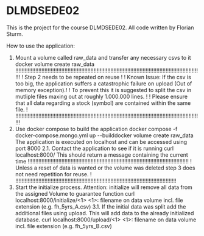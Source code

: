 # DLMDSEDE02
This is the project for the course DLMDSEDE02. All code written by Florian Sturm.

How to use the application:
1. Mount a volume called raw_data and transfer any necessary csvs to it
docker volume create raw_data
!!!!!!!!!!!!!!!!!!!!!!!!!!!!!!!!!!!!!!!!!!!!!!!!!!!!!!!!!!!!!!!!!!!!!!!!!!!!!!!!!!!!!!!!!!!!!!!!!!!!!!!!!!!!!!!!!!!!!!!!!!
! Step 2 needs to be repeated on reuse                                                                                   !
! Known Issue: If the csv is too big, the application suffers a catastrophic failure on upload (Out of memory exception).! 
! To prevent this it is suggested to split the csv in mutliple files maxing out at roughly 1.000.000 lines.              !
! Please ensure that all data regarding a stock (symbol) are contained within the same file.                             !
!!!!!!!!!!!!!!!!!!!!!!!!!!!!!!!!!!!!!!!!!!!!!!!!!!!!!!!!!!!!!!!!!!!!!!!!!!!!!!!!!!!!!!!!!!!!!!!!!!!!!!!!!!!!!!!!!!!!!!!!!!
2. Use docker compose to build the application
docker compose -f docker-compose.mongo.yml up --builddocker volume create raw_data
   The application is executed on localhost and can be accessed using port 8000
2.1. Contact the application to see if it is running
curl localhost:8000/
   This should return a message containing the current time
!!!!!!!!!!!!!!!!!!!!!!!!!!!!!!!!!!!!!!!!!!!!!!!!!!!!!!!!!!!!!!!!!!!!!!!!!!!!!!!!!!!!!!!!!!!!!!!!!!!!!!!!!
! Unless a reset of data is wanted or the volume was deleted step 3 does not need repetition for reuse. !
!!!!!!!!!!!!!!!!!!!!!!!!!!!!!!!!!!!!!!!!!!!!!!!!!!!!!!!!!!!!!!!!!!!!!!!!!!!!!!!!!!!!!!!!!!!!!!!!!!!!!!!!!
3. Start the initialize process. Attention: initialize will remove all data from the assigned Volume to guarantee function
curl localhost:8000/initialize/<1>
<1>: filename on data volume incl. file extension (e.g. fh_5yrs_A.csv) 
3.1. If the initial data was split add the additional files using upload. This will add data to the already initialized database.
curl localhost:8000/upload/<1>
<1>: filename on data volume incl. file extension (e.g. fh_5yrs_B.csv)
